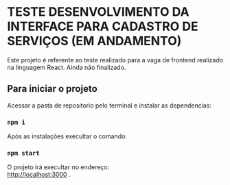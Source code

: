 # TESTE DESENVOLVIMENTO DA INTERFACE PARA CADASTRO DE SERVIÇOS (EM ANDAMENTO)

Este projeto é referente ao teste realizado para a vaga de frontend realizado na linguagem React.
Ainda não finalizado.

## Para iniciar o projeto

Acessar a pasta de repositorio pelo terminal e instalar as dependencias:

### `npm i`

Após as instalações execultar o comando:

### `npm start`


O projeto irá execultar no endereço:\
[http://localhost:3000](http://localhost:3000) .
